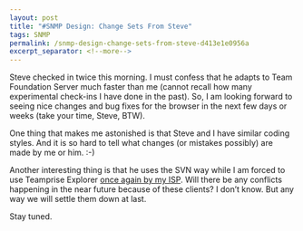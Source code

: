 ```yaml
---
layout: post
title: "#SNMP Design: Change Sets From Steve"
tags: SNMP
permalink: /snmp-design-change-sets-from-steve-d413e1e0956a
excerpt_separator: <!--more-->
---
```

Steve checked in twice this morning. I must confess that he adapts to Team Foundation Server much faster than me (cannot recall how many experimental check-ins I have done in the past). So, I am looking forward to seeing nice changes and bug fixes for the browser in the next few days or weeks (take your time, Steve, BTW).

One thing that makes me astonished is that Steve and I have similar coding styles. And it is so hard to tell what changes (or mistakes possibly) are made by me or him. :-)

Another interesting thing is that he uses the SVN way while I am forced to use Teamprise Explorer [once again by my ISP](https://halfblood.pro/well-isp-known-issues-here-ff6b6ec0f2e1). Will there be any conflicts happening in the near future because of these clients? I don’t know. But any way we will settle them down at last.

Stay tuned.
<!--more-->